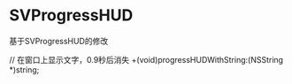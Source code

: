 # SVProgressHUD
基于SVProgressHUD的修改

// 在窗口上显示文字，0.9秒后消失
+(void)progressHUDWithString:(NSString *)string;

